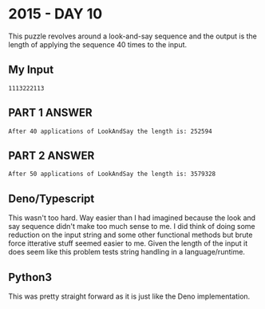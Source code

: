 # 2015 - DAY 10

This puzzle revolves around a look-and-say sequence and the output is the
length of applying the sequence 40 times to the input.

## My Input

`1113222113`

## PART 1 ANSWER

`After 40 applications of LookAndSay the length is: 252594`

## PART 2 ANSWER

`After 50 applications of LookAndSay the length is: 3579328`

## Deno/Typescript

This wasn't too hard. Way easier than I had imagined because the look and say
sequence didn't make too much sense to me. I did think of doing some reduction
on the input string and some other functional methods but brute force
itterative stuff seemed easier to me. Given the length of the input it does
seem like this problem tests string handling in a language/runtime.

## Python3

This was pretty straight forward as it is just like the Deno implementation.

